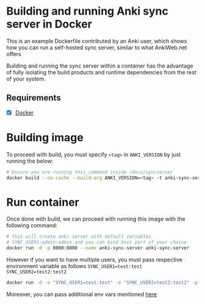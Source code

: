 # Building and running Anki sync server in Docker

This is an example Dockerfile contributed by an Anki user, which shows how you can run a self-hosted sync server,
similar to what AnkiWeb.net offers

Building and running the sync server within a container has the advantage of fully isolating
the build products and runtime dependencies from the rest of your system.

## Requirements

- [x] [Docker](https://docs.docker.com/get-started/)

# Building image

To proceed with build, you must specify `<tag>` in `ANKI_VERSION` by just running the below:

```bash
# Ensure you are running this command inside /docs/syncserver
docker build --no-cache --build-arg ANKI_VERSION=<tag> -t anki-sync-server .
```

# Run container

Once done with build, we can proceed with running this image with the following command:

```bash
# this will create anki server with default variables
# SYNC_USER1:admin:admin and you can bind host port of your choice
docker run -d -p 8080:8080 --name anki-sync-server anki-sync-server
```

However if you want to have multiple users, you must pass respective environment variable as follows `SYNC_USER1=test:test SYNC_USER2=test2:test2`

```bash
docker run -d -e "SYNC_USER1=test:test" -e "SYNC_USER2=test2:test2" -p 8080:8080 --name anki-sync-server anki-sync-server
```

Moreover, you can pass additional env vars mentioned [here](https://docs.ankiweb.net/sync-server.html)
